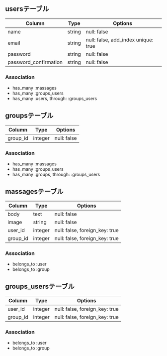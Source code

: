 ## usersテーブル

|Column|Type|Options|
|------|----|-------|
|name|string|null: false|
|email|string|null: false, add_index unique: true|
|password|string|null: false|
|password_confirmation|string|null: false|

### Association
- has_many :massages
- has_many :groups_users
- has_many :users, through: :groups_users

## groupsテーブル

|Column|Type|Options|
|------|----|-------|
|group_id|integer|null: false|

### Association
- has_many :massages
- has_many :groups_users
- has_many :groups, through: :groups_users


## massagesテーブル

|Column|Type|Options|
|------|----|-------|
|body|text|null: false|
|image|string|null: false|
|user_id|integer|null: false, foreign_key: true|
|group_id|integer|null: false, foreign_key: true|

### Association
- belongs_to :user
- belongs_to :group

## groups_usersテーブル

|Column|Type|Options|
|------|----|-------|
|user_id|integer|null: false, foreign_key: true|
|group_id|integer|null: false, foreign_key: true|

### Association
- belongs_to :user
- belongs_to :group

